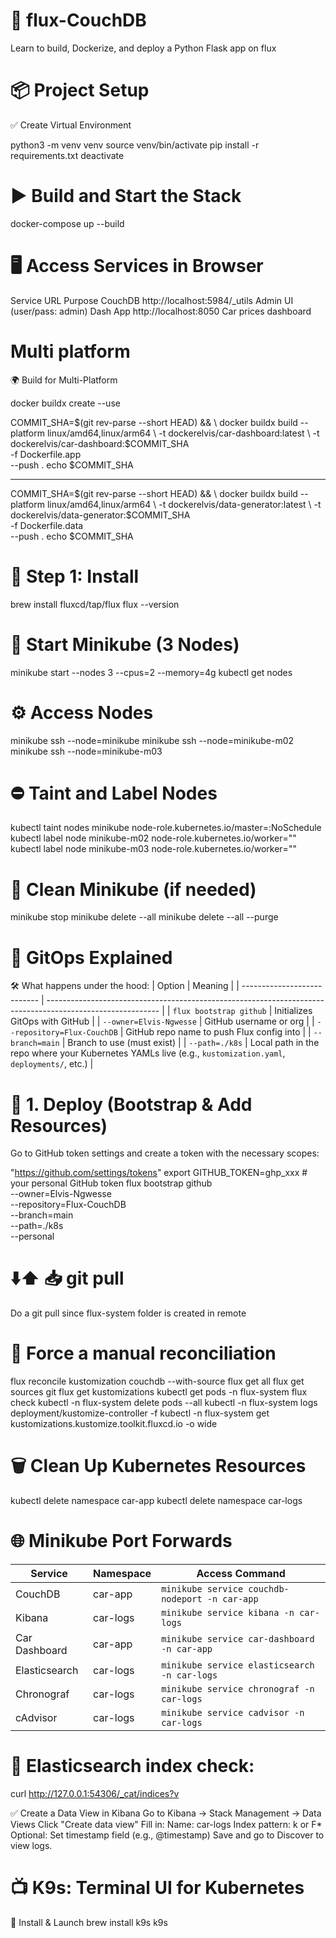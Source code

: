 # 🚀  flux-CouchDB
Learn to build, Dockerize, and deploy a Python Flask app on flux


# 📦 Project Setup
✅ Create Virtual Environment

python3 -m venv venv
source venv/bin/activate
pip install -r requirements.txt
deactivate


# ▶️ Build and Start the Stack
docker-compose up --build

# 🖥️ Access Services in Browser
Service	URL	Purpose
CouchDB	http://localhost:5984/_utils	Admin UI (user/pass: admin)
Dash App	http://localhost:8050	Car prices dashboard


# Multi platform
🌍 Build for Multi-Platform

docker buildx create --use

COMMIT_SHA=$(git rev-parse --short HEAD) && \
docker buildx build --platform linux/amd64,linux/arm64 \
  -t dockerelvis/car-dashboard:latest \
  -t dockerelvis/car-dashboard:$COMMIT_SHA \
  -f Dockerfile.app \
  --push .
echo $COMMIT_SHA

-----
COMMIT_SHA=$(git rev-parse --short HEAD) && \
docker buildx build --platform linux/amd64,linux/arm64 \
  -t dockerelvis/data-generator:latest \
  -t dockerelvis/data-generator:$COMMIT_SHA \
  -f Dockerfile.data \
  --push .
echo $COMMIT_SHA


# 🧩 Step 1: Install 
brew install fluxcd/tap/flux
flux --version


# 🧪 Start Minikube (3 Nodes)
minikube start --nodes 3 --cpus=2 --memory=4g
kubectl get nodes

# ⚙️ Access Nodes
minikube ssh --node=minikube
minikube ssh --node=minikube-m02
minikube ssh --node=minikube-m03

# ⛔ Taint and Label Nodes
kubectl taint nodes minikube node-role.kubernetes.io/master=:NoSchedule
kubectl label node minikube-m02 node-role.kubernetes.io/worker=""
kubectl label node minikube-m03 node-role.kubernetes.io/worker=""

# 🧹 Clean Minikube (if needed)
minikube stop minikube delete --all
minikube delete --all --purge

# 🧠 GitOps Explained
🛠️ What happens under the hood:
| Option                      | Meaning                                                                                                    |
| --------------------------- | ---------------------------------------------------------------------------------------------------------- |
| `flux bootstrap github`     | Initializes GitOps with GitHub                                                                             |
| `--owner=Elvis-Ngwesse`     | GitHub username or org                                                                                     |
| `--repository=Flux-CouchDB` | GitHub repo name to push Flux config into                                                                  |
| `--branch=main`             | Branch to use (must exist)                                                                                 |
| `--path=./k8s`              | Local path in the repo where your Kubernetes YAMLs live (e.g., `kustomization.yaml`, `deployments/`, etc.) |


# 🚀 1. Deploy (Bootstrap & Add Resources)
Go to GitHub token settings and create a token with the necessary scopes:

"https://github.com/settings/tokens"
export GITHUB_TOKEN=ghp_xxx    # your personal GitHub token
flux bootstrap github \
  --owner=Elvis-Ngwesse \
  --repository=Flux-CouchDB \
  --branch=main \
  --path=./k8s \
  --personal


# ⬇️⬆️ 📥  git pull
Do a git pull since flux-system folder is created in remote

# 🔄 Force a manual reconciliation
flux reconcile kustomization couchdb --with-source
flux get all
flux get sources git
flux get kustomizations
kubectl get pods -n flux-system
flux check
kubectl -n flux-system delete pods --all
kubectl -n flux-system logs deployment/kustomize-controller -f
kubectl -n flux-system get kustomizations.kustomize.toolkit.fluxcd.io -o wide


# 🗑️ Clean Up Kubernetes Resources
kubectl delete namespace car-app
kubectl delete namespace car-logs

# 🌐 Minikube Port Forwards
| Service       | Namespace | Access Command                                 |
|---------------|-----------|------------------------------------------------|
| CouchDB       | car-app   | `minikube service couchdb-nodeport -n car-app` |
| Kibana        | car-logs  | `minikube service kibana -n car-logs`          |
| Car Dashboard | car-app   | `minikube service car-dashboard -n car-app`    |
| Elasticsearch | car-logs  | `minikube service elasticsearch -n car-logs`   |
| Chronograf    | car-logs  | `minikube service chronograf -n car-logs`      |
| cAdvisor      | car-logs  | `minikube service cadvisor -n car-logs`        |

# 🧪 Elasticsearch index check:
curl http://127.0.0.1:54306/_cat/indices?v

✅ Create a Data View in Kibana
Go to Kibana → Stack Management → Data Views
Click "Create data view"
Fill in:
Name: car-logs
Index pattern: k or F*
Optional: Set timestamp field (e.g., @timestamp)
Save and go to Discover to view logs.


# 📺 K9s: Terminal UI for Kubernetes
🧪 Install & Launch
brew install k9s
k9s
